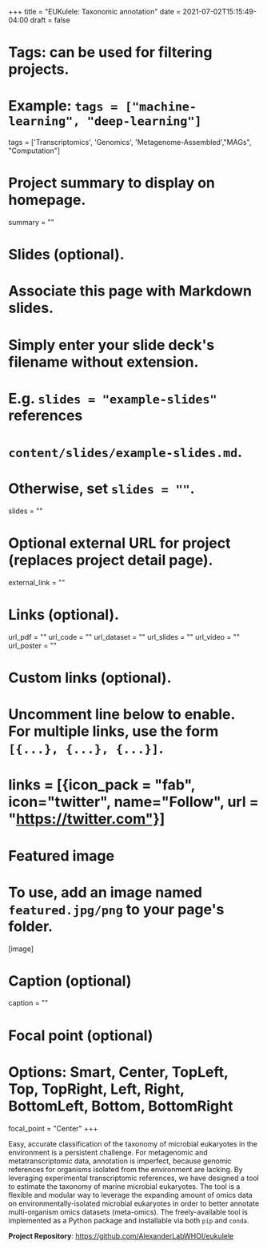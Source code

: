 +++
title = "EUKulele: Taxonomic annotation"
date = 2021-07-02T15:15:49-04:00
draft = false

# Tags: can be used for filtering projects.
# Example: `tags = ["machine-learning", "deep-learning"]`
tags = ['Transcriptomics', 'Genomics', 'Metagenome-Assembled',"MAGs", "Computation"]

# Project summary to display on homepage.
summary = ""

# Slides (optional).
#   Associate this page with Markdown slides.
#   Simply enter your slide deck's filename without extension.
#   E.g. `slides = "example-slides"` references
#   `content/slides/example-slides.md`.
#   Otherwise, set `slides = ""`.
slides = ""

# Optional external URL for project (replaces project detail page).
external_link = ""

# Links (optional).
url_pdf = ""
url_code = ""
url_dataset = ""
url_slides = ""
url_video = ""
url_poster = ""

# Custom links (optional).
#   Uncomment line below to enable. For multiple links, use the form `[{...}, {...}, {...}]`.
# links = [{icon_pack = "fab", icon="twitter", name="Follow", url = "https://twitter.com"}]

# Featured image
# To use, add an image named `featured.jpg/png` to your page's folder.
[image]
  # Caption (optional)
  caption = ""

  # Focal point (optional)
  # Options: Smart, Center, TopLeft, Top, TopRight, Left, Right, BottomLeft, Bottom, BottomRight
  focal_point = "Center"
+++

Easy, accurate classification of the taxonomy of microbial eukaryotes in the environment is a persistent challenge. For metagenomic and metatranscriptomic data, annotation is imperfect, because genomic references for organisms isolated from the environment are lacking. By leveraging experimental transcriptomic references, we have designed a tool to estimate the taxonomy of marine microbial eukaryotes. The tool is a flexible and modular way to leverage the expanding amount of omics data on environmentally-isolated microbial eukaryotes in order to better annotate multi-organism omics datasets (meta-omics). The freely-available tool is implemented as a Python package and installable via both `pip` and `conda`.

**Project Repository**: https://github.com/AlexanderLabWHOI/eukulele
